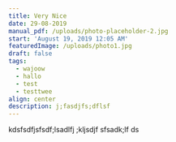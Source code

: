 ```yaml
---
title: Very Nice
date: 29-08-2019
manual_pdf: /uploads/photo-placeholder-2.jpg
start: 'August 19, 2019 12:05 AM'
featuredImage: /uploads/photo1.jpg
draft: false
tags:
  - wajoow
  - hallo
  - test
  - testtwee
align: center
description: j;fasdjfs;dflsf
---
```

kdsfsdfjsfsdf;lsadlfj ;kljsdjf sfsadk;lf ds
